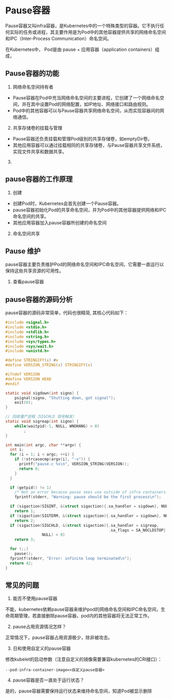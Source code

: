 # Pause容器

Pause容器又叫infra容器，是Kubernetes中的一个特殊类型的容器。它不执行任何实际的任务或进程，其主要作用是为Pod中的其他容器提供共享的网络命名空间和IPC（Inter-Process Communication）命名空间。

在Kubernetes中， Pod是由 pause + 应用容器（application containers）组成， 

## Pause容器的功能

1. 网络命名空间持有者

+ Pause容器在Pod中充当网络命名空间的主要进程，它创建了一个网络命名空间，并在其中设置Pod的网络配置，如IP地址、网络接口和路由规则。
+ Pod中的其他容器可以与Pause容器共享网络命名空间，从而实现容器间的网络通信。

2. 共享存储卷的挂载与管理

+ Pause容器还负责挂载和管理Pod级别的共享存储卷，如emptyDir卷。
+ 其他应用容器可以通过挂载相同的共享存储卷，与Pause容器共享文件系统，实现文件共享和数据共享。

3. 


## pause容器的工作原理

1. 创建

+ 创建Pod时，Kubernetes会首先创建一个Pause容器。
+ pause容器初始化Pod的共享命名空间，并为Pod中的其他容器提供网络和IPC命名空间的共享。
+ 其他应用容器加入pause容器所创建的命名空间

2. 命名空间共享

## Pause 维护
pause容器主要负责维护Pod的网络命名空间和IPC命名空间，它需要一直运行以保持这些共享资源的可用性。
1. 查看pause容器

## pause容器的源码分析

pause容器的源码非常简单，代码也很精简, 其核心代码如下：

```c
#include <signal.h>
#include <stdio.h>
#include <stdlib.h>
#include <string.h>
#include <sys/types.h>
#include <sys/wait.h>
#include <unistd.h>

#define STRINGIFY(x) #x
#define VERSION_STRING(x) STRINGIFY(x)

#ifndef VERSION
#define VERSION HEAD
#endif

static void sigdown(int signo) {
    psignal(signo, "Shutting down, got signal");
    exit(0);
}

// 回收僵尸进程（SIGCHLD 信号触发）
static void sigreap(int signo) {
    while(waitpid(-1, NULL, WNOHANG) > 0)
        ;
}

int main(int argc, char **argv) {
  int i;
  for (i = 1; i < argc; ++i) {
    if (!strcasecmp(argv[i], "-v")) {
      printf("pause.c %s\n", VERSION_STRING(VERSION));
      return 0;
    }
  }

  if (getpid() != 1)
    /* Not an error because pause sees use outside of infra containers. */
    fprintf(stderr, "Warning: pause should be the first process\n");

  if (sigaction(SIGINT, &(struct sigaction){.sa_handler = sigdown}, NULL) < 0)
    return 1;
  if (sigaction(SIGTERM, &(struct sigaction){.sa_handler = sigdown}, NULL) < 0)
    return 2;
  if (sigaction(SIGCHLD, &(struct sigaction){.sa_handler = sigreap,
                                             .sa_flags = SA_NOCLDSTOP},
                NULL) < 0)
    return 3;

  for (;;)
    pause();
  fprintf(stderr, "Error: infinite loop terminated\n");
  return 42;
}
```

## 常见的问题

1. 能否不使用pause容器

不能，kubernetes依赖pause容器来维护pod的网络命名空间和IPC命名空间，生命周期管理，若直接删除pause容器，pod内的其他容器将无法正常工作。

2. pause占用资源情况怎样？

正常情况下，pause容器占用资源极少，除非被攻击。

3. 日和使用自定义的pause容器

修改kubelet的启动参数（注意自定义的镜像需要兼容kubernetes的CRI接口）： 
```
--pod-infra-container-image=<自定义pause容器>
```

4. pause容器是否一直处于运行状态？

是的，pause容器需要保持运行状态来维持命名空间，知道Pod被显示删除